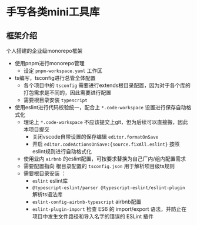 # 手写各类mini工具库

## 框架介绍
个人搭建的企业级monorepo框架

- 使用pnpm进行monorepo管理
  - 设定 `pnpm-workspace.yaml` 工作区
- ts编写，tsconfig进行总管全体配置
  - 各个项目中的 `tsconfig` 需要进行extends根目录配置，因为对于各个库的打包需求是不同的，因此需要进行配置
  - 需要根目录安装 `typescript` 
- 使用eslint进行代码校验统一，配合上 `*.code-workspace` 设置进行保存自动格式化
  - 理论上 `*.code-workspace` 不应该提交上git，但为后续可以直接搬，因此本项目提交
    - 关闭vscode自带设置的保存编辑 `editor.formatOnSave`
    - 开启 `editor.codeActionsOnSave:{source.fixAll.eslint}` 按照eslint规则进行自动格式化
  - 使用业内 `airbnb` 的eslint配置，可按要求替换为自己厂内/组内配置需求
  - 需要配置指向 根目录配置的 `tsconfig.json` 用于解析项目级ts规则
  - 需要根目录安装 ：
    - `eslint` eslint库
    - `@typescript-eslint/parser @typescript-eslint/eslint-plugin` 解析ts语法库
    - `eslint-config-airbnb-typescript` airbnb配置
    - `eslint-plugin-import` 检查 ES6 的 import/export 语法，并防止在项目中发生文件路径和导入名字的错误的 ESLint 插件
